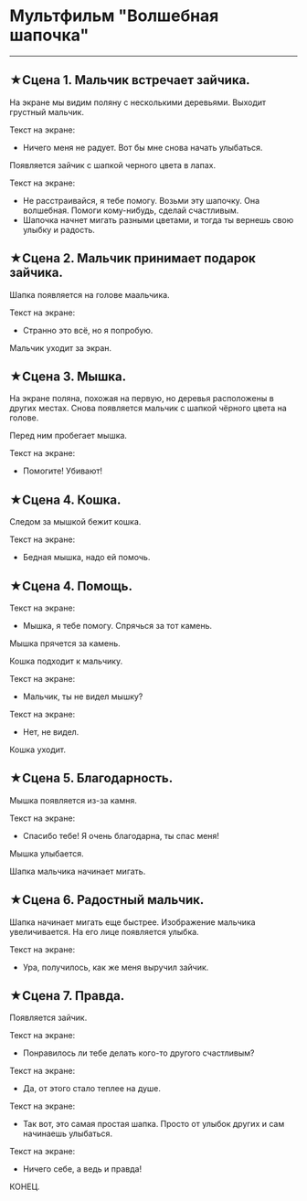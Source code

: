 # Мультфильм **"Волшебная шапочка"**
------------------------------------
## ★Сцена 1. Мальчик встречает зайчика.
На экране  мы видим поляну с несколькими деревьями. Выходит грустный мальчик.

Текст на экране:
* Ничего меня не радует. Вот бы мне снова начать улыбаться.

Появляется зайчик с шапкой черного цвета в лапах.

Текст на экране:
* Не расстраивайся, я тебе помогу. Возьми эту шапочку. Она волшебная. Помоги кому-нибудь, сделай счастливым. 
* Шапочка начнет мигать разными цветами, и тогда ты вернешь свою улыбку и радость.

## ★Сцена 2. Мальчик принимает подарок зайчика.

Шапка появляется на голове маальчика.

Текст на экране:
* Странно это всё, но я попробую. 

Мальчик уходит за экран.

## ★Сцена 3. Мышка.

На экране поляна, похожая на первую, но деревья расположены в других местах. Снова появляется мальчик с шапкой чёрного цвета на голове.

Перед ним пробегает мышка.

Текст на экране:
* Помогите! Убивают!

## ★Сцена 4. Кошка.

Следом за мышкой бежит кошка.

Текст на экране:
* Бедная мышка, надо ей помочь.

## ★Сцена 4. Помощь.

Текст на экране:
* Мышка, я тебе помогу. Спрячься за тот камень.

Мышка прячется за камень.

Кошка подходит к мальчику.

Текст на экране:
* Мальчик, ты не видел мышку?

Текст на экране:
* Нет, не видел.

Кошка уходит.

## ★Сцена 5. Благодарность.

Мышка появляется из-за камня.

Текст на экране:
* Спасибо тебе! Я очень благодарна, ты спас меня!

Мышка улыбается.

Шапка мальчика начинает мигать.

## ★Сцена 6. Радостный мальчик.

Шапка начинает мигать еще быстрее. Изображение мальчика увеличивается. На его лице появляется улыбка.

Текст на экране:
* Ура, получилось, как же меня выручил зайчик.

## ★Сцена 7. Правда.

Появляется зайчик.

Текст на экране:
* Понравилось ли тебе делать кого-то другого счастливым?

Текст на экране:
* Да, от этого стало теплее на душе.

Текст на экране:
* Так вот, это самая простая шапка. Просто от улыбок других и сам начинаешь улыбаться.

Текст на экране:
* Ничего себе, а ведь и правда! 

КОНЕЦ.
